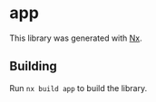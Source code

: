 # app

This library was generated with [Nx](https://nx.dev).

## Building

Run `nx build app` to build the library.
